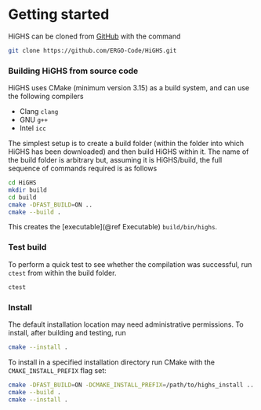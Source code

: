 # Getting started

HiGHS can be cloned from [GitHub](https://github.com/ERGO-Code/HiGHS) with the command

``` bash
git clone https://github.com/ERGO-Code/HiGHS.git
```

### Building HiGHS from source code

HiGHS uses CMake (minimum version 3.15) as a build system, and can use the following compilers

- Clang ` clang `
- GNU ` g++ `
- Intel ` icc `

The simplest setup is to create a build folder (within the folder into
which HiGHS has been downloaded) and then build HiGHS within it. The
name of the build folder is arbitrary but, assuming it is HiGHS/build,
the full sequence of commands required is as follows

``` bash
cd HiGHS
mkdir build
cd build
cmake -DFAST_BUILD=ON ..
cmake --build .
```

This creates the [executable](@ref Executable) `build/bin/highs`.

### Test build

To perform a quick test to see whether the compilation was successful, run `ctest` from within the build folder.

``` bash
ctest
```

### Install

The default installation location may need administrative
permissions. To install, after building and testing, run

``` bash
cmake --install .
```

To install in a specified installation directory run CMake with the
`CMAKE_INSTALL_PREFIX` flag set:

``` bash
cmake -DFAST_BUILD=ON -DCMAKE_INSTALL_PREFIX=/path/to/highs_install ..
cmake --build .
cmake --install .
```
